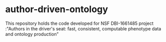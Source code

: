 # author-driven-ontology
This repository holds the code developed for NSF DBI-1661485 project :"Authors in the driver's seat: fast, consistent, computable phenotype data and ontology production”
